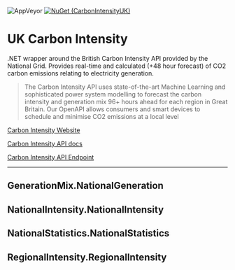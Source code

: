 ![AppVeyor](https://img.shields.io/appveyor/ci/jordansrowles/carbonintensityuk?style=flat-square)
[![NuGet (CarbonIntensityUK)](https://img.shields.io/nuget/v/carbonintensityuk.svg?style=flat-square)](https://www.nuget.org/packages/CarbonIntensityUK/)


# UK Carbon Intensity
.NET wrapper around the British Carbon Intensity API provided by the National Grid. Provides real-time and calculated (+48 hour forecast) of CO2 carbon emissions relating to electricity generation.

> The Carbon Intensity API uses state-of-the-art Machine Learning and sophisticated power system modelling to forecast the carbon intensity and generation mix 96+ hours ahead for each region in Great Britain. 
>Our OpenAPI allows consumers and smart devices to schedule and minimise CO2 emissions at a local level

[Carbon Intensity Website](https://carbonintensity.org.uk/)

[Carbon Intensity API docs](https://carbon-intensity.github.io/api-definitions/)

[Carbon Intensity API Endpoint](https://api.carbonintensity.org.uk/)


---------------------

## GenerationMix.NationalGeneration
## NationalIntensity.NationalIntensity
## NationalStatistics.NationalStatistics
## RegionalIntensity.RegionalIntensity













